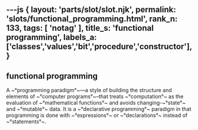 ---js
{
  layout: 'parts/slot/slot.njk',
  permalink: 'slots/functional_programming.html',
  rank_n: 133,
  tags: [ 'notag' ],
  title_s: 'functional programming',
  labels_a: ['classes','values','bit','procedure','constructor'],
}
---
## functional programming

A ~°programming paradigm°~—a style of building the structure and elements of ~°computer programs°~–that treats ~°computation°~ as the evaluation of ~°mathematical functions°~ and avoids changing-~°state°~ and ~°mutable°~ data. It is a ~°declarative programming°~ paradigm in that programming is done with ~°expressions°~ or ~°declarations°~ instead of ~°statements°~.
